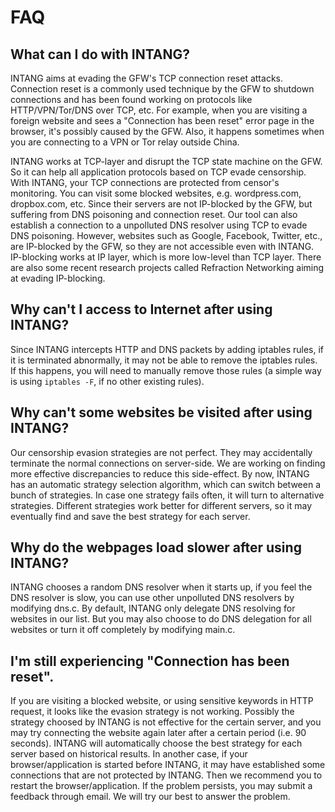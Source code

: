 
FAQ
==================
What can I do with INTANG?
------------------------------
INTANG aims at evading the GFW's TCP connection reset attacks. Connection reset is a commonly used technique by the GFW to shutdown connections and has been found working on protocols like HTTP/VPN/Tor/DNS over TCP, etc. For example, when you are visiting a foreign website and sees a "Connection has been reset" error page in the browser, it's possibly caused by the GFW. Also, it happens sometimes when you are connecting to a VPN or Tor relay outside China. 

INTANG works at TCP-layer and disrupt the TCP state machine on the GFW. So it can help all application protocols based on TCP evade censorship. With INTANG, your TCP connections are protected from censor's monitoring. 
You can visit some blocked websites, e.g. wordpress.com, dropbox.com, etc. Since their servers are not IP-blocked by the GFW, but suffering from DNS poisoning and connection reset. Our tool can also establish a connection to a unpolluted DNS resolver using TCP to evade DNS poisoning. 
However, websites such as Google, Facebook, Twitter, etc., are IP-blocked by the GFW, so they are not accessible even with INTANG. IP-blocking works at IP layer, which is more low-level than TCP layer. There are also some recent research projects called Refraction Networking aiming at evading IP-blocking. 

Why can't I access to Internet after using INTANG?
------------------------------
Since INTANG intercepts HTTP and DNS packets by adding iptables rules, if it is terminated abnormally, it may not be able to remove the iptables rules. If this happens, you will need to manually remove those rules (a simple way is using `iptables -F`, if no other existing rules).

Why can't some websites be visited after using INTANG?
------------------------------
Our censorship evasion strategies are not perfect. They may accidentally terminate the normal connections on server-side. We are working on finding more effective discrepancies to reduce this side-effect. By now, INTANG has an automatic strategy selection algorithm, which can switch between a bunch of strategies. In case one strategy fails often, it will turn to alternative strategies. Different strategies work better for different servers, so it may eventually find and save the best strategy for each server.

Why do the webpages load slower after using INTANG?
------------------------------
INTANG chooses a random DNS resolver when it starts up, if you feel the DNS resolver is slow, you can use other unpolluted DNS resolvers by modifying dns.c. By default, INTANG only delegate DNS resolving for websites in our list. But you may also choose to do DNS delegation for all websites or turn it off completely by modifying main.c. 

I'm still experiencing "Connection has been reset".
------------------------------
If you are visiting a blocked website, or using sensitive keywords in HTTP request, it looks like the evasion strategy is not working. Possibly the strategy choosed by INTANG is not effective for the certain server, and you may try connecting the website again later after a certain period (i.e. 90 seconds). INTANG will automatically choose the best strategy for each server based on historical results. In another case, if your browser/application is started before INTANG, it may have established some connections that are not protected by INTANG. Then we recommend you to restart the browser/application. If the problem persists, you may submit a feedback through email. We will try our best to answer the problem.

